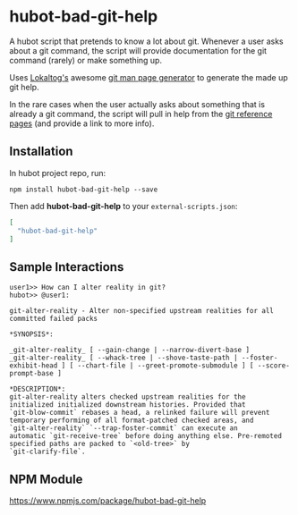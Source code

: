 # hubot-bad-git-help

A hubot script that pretends to know a lot about git.
Whenever a user asks about a git command, the script will provide documentation for the git command (rarely) or make something up.

Uses [Lokaltog's](https://github.com/Lokaltog) awesome [git man page generator](https://github.com/Lokaltog/baba-grammar-git-man-page-generator) to generate the made up git help. 

In the rare cases when the user actually asks about something that is already a git command, the script will pull in help from the [git reference pages](https://git-scm.com/docs) (and provide a link to more info).


## Installation

In hubot project repo, run:

`npm install hubot-bad-git-help --save`

Then add **hubot-bad-git-help** to your `external-scripts.json`:

```json
[
  "hubot-bad-git-help"
]
```

## Sample Interactions

```
user1>> How can I alter reality in git?
hubot>> @user1:

git-alter-reality - Alter non-specified upstream realities for all committed failed packs

*SYNOPSIS*:

_git-alter-reality_ [ --gain-change | --narrow-divert-base ]
_git-alter-reality_ [ --whack-tree | --shove-taste-path | --foster-exhibit-head ] [ --chart-file | --greet-promote-submodule ] [ --score-prompt-base ]

*DESCRIPTION*: 
git-alter-reality alters checked upstream realities for the
initialized initialized downstream histories. Provided that
`git-blow-commit` rebases a head, a relinked failure will prevent
temporary performing of all format-patched checked areas, and
`git-alter-reality` `--trap-foster-commit` can execute an
automatic `git-receive-tree` before doing anything else. Pre-remoted
specified paths are packed to `<old-tree>` by
`git-clarify-file`.
```

## NPM Module

https://www.npmjs.com/package/hubot-bad-git-help
